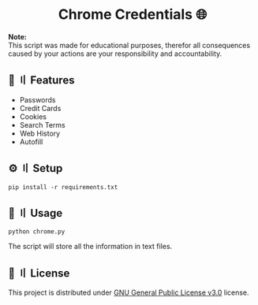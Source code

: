 <h1 align="center">Chrome Credentials 🌐</h1>

**Note:** \
This script was made for educational purposes, therefor all consequences caused by your actions are your responsibility and accountability.

## 🔰 〢 Features
- Passwords
- Credit Cards
- Cookies
- Search Terms
- Web History
- Autofill

## ⚙️ 〢 Setup
```
pip install -r requirements.txt
```

## 🤖 〢 Usage
```
python chrome.py
```
The script will store all the information in text files.

## 📜 〢 License
This project is distributed under [GNU General Public License v3.0](https://github.com/netgian/Chrome-Credentials/blob/main/LICENSE) license.
